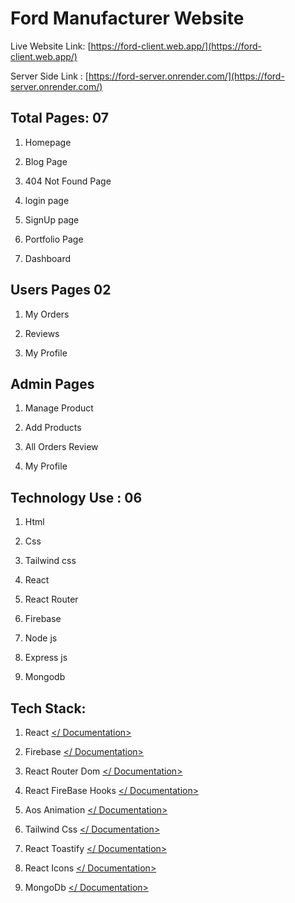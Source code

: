 # Ford Manufacturer Website

Live Website Link: [https://ford-client.web.app/](https://ford-client.web.app/)

Server Side Link : [https://ford-server.onrender.com/](https://ford-server.onrender.com/)

## Total Pages: 07

1.  Homepage
2.  Blog Page

3.  404 Not Found Page

4.  login page

5.  SignUp page

6.  Portfolio Page

7.  Dashboard

## Users Pages 02

1. My Orders

2. Reviews

3. My Profile

## Admin Pages

1.  Manage Product

2.  Add Products

3.  All Orders Review

4. My Profile

## Technology Use : 06

1. Html

2. Css

3. Tailwind css

4. React

5. React Router

6. Firebase

7. Node js

8. Express js

9. Mongodb

## Tech Stack:

1.  React [</ Documentation>](https://reactjs.org/docs/getting-started.html)

2.  Firebase [</ Documentation>](https://firebase.google.com/)

3.  React Router Dom [</ Documentation>](https://reactrouter.com/docs/en/v6/getting-started/overview)

4.  React FireBase Hooks [</ Documentation>](https://github.com/CSFrequency/react-firebase-hooks)

5.  Aos Animation [</ Documentation>](https://michalsnik.github.io/aos/)

6.  Tailwind Css [</ Documentation>](https://tailwindcss.com/docs/guides/create-react-app)

7.  React Toastify [</ Documentation>](https://fkhadra.github.io/react-toastify/introduction)

8.  React Icons [</ Documentation>](https://react-icons.github.io/react-icons/search)

9.  MongoDb [</ Documentation>](https://www.mongodb.com/)

